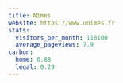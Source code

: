 ```yaml
---
title: Nîmes
website: https://www.unimes.fr
stats:
  visitors_per_month: 118100
  average_pageviews: 7.9
carbon:
  home: 0.88
  legal: 0.29
---
```

